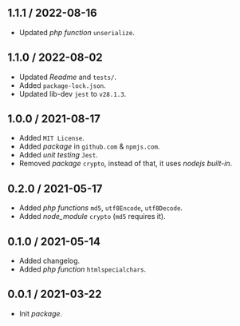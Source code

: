 ## 1.1.1 / 2022-08-16
* Updated _php function_ `unserialize`.

## 1.1.0 / 2022-08-02
* Updated _Readme_ and `tests/`.
* Added `package-lock.json`.
* Updated lib-dev `jest` to `v28.1.3`.

## 1.0.0 / 2021-08-17
* Added `MIT License`.
* Added _package_ in `github.com` & `npmjs.com`.
* Added _unit testing_ `Jest`.
* Removed _package_ `crypto`, instead of that, it uses _nodejs built-in_.

## 0.2.0 / 2021-05-17
* Added _php functions_ `md5`, `utf8Encode`, `utf8Decode`.
* Added _node_module_ `crypto` (`md5` requires it).

## 0.1.0 / 2021-05-14
* Added changelog.
* Added _php function_ `htmlspecialchars`.

## 0.0.1 / 2021-03-22
* Init _package_.